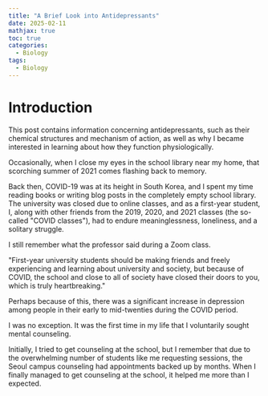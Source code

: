 ```yaml
---
title: "A Brief Look into Antidepressants"
date: 2025-02-11
mathjax: true
toc: true
categories:
  - Biology
tags:
  - Biology
---
```


# Introduction

This post contains information concerning antidepressants, such as their chemical structures and mechanism of action, as well as why I became interested in learning about how they function physiologically. 

Occasionally, when I close my eyes in the school library near my home, that scorching summer of 2021 comes flashing back to memory. 

Back then, COVID-19 was at its height in South Korea, and I spent my time reading books or writing blog posts in the completely empty school library. The university was closed due to online classes, and as a first-year student, I, along with other friends from the 2019, 2020, and 2021 classes (the so-called "COVID classes"), had to endure meaninglessness, loneliness, and a solitary struggle.

I still remember what the professor said during a Zoom class.

"First-year university students should be making friends and freely experiencing and learning about university and society, but because of COVID, the school and close to all of society have closed their doors to you, which is truly heartbreaking."

Perhaps because of this, there was a significant increase in depression among people in their early to mid-twenties during the COVID period. 

I was no exception. It was the first time in my life that I voluntarily sought mental counseling.

Initially, I tried to get counseling at the school, but I remember that due to the overwhelming number of students like me requesting sessions, the Seoul campus counseling had appointments backed up by months. When I finally managed to get counseling at the school, it helped me more than I expected.
